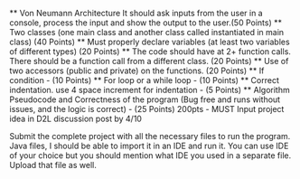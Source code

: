 ** Von Neumann Architecture It should ask inputs from the user in a console, process the input and show the output to the user.(50 Points)
** Two classes (one main class and another class called instantiated in main class) (40 Points)
** Must properly declare variables (at least two variables of different types) (20 Points)
** The code should have at 2+ function calls. There should be a function call from a different class. (20 Points)
** Use of two accessors (public and private) on the functions. (20 Points)
** If condition - (10 Points)
** For loop or a while loop - (10 Points)
** Correct indentation. use 4 space increment for indentation - (5 Points)
** Algorithm Pseudocode and Correctness of the program (Bug free and runs without issues, and the logic is correct) - (25 Points)
200pts - MUST Input project idea in D2L discussion post by 4/10

Submit the complete project with all the necessary files to run the program. Java files, I should be able to import it in an IDE and run it. You can use IDE of your choice but you should mention what IDE you used in a separate file. Upload that file as well.
